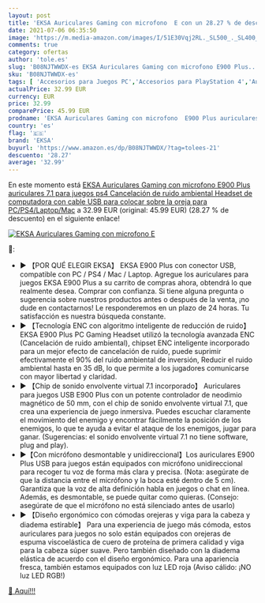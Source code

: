 ```yaml
---
layout: post
title: 'EKSA Auriculares Gaming con microfono  E con un 28.27 % de descuento'
date: 2021-07-06 06:35:50
image: 'https://m.media-amazon.com/images/I/51E30Vqj2RL._SL500_._SL400_.jpg'
comments: true
category: ofertas
author: 'tole.es'
slug: 'B08NJTWWDX-es EKSA Auriculares Gaming con microfono E900 Plus...'
sku: 'B08NJTWWDX-es'
tags: [ 'Accesorios para Juegos PC','Accesorios para PlayStation 4','Auriculares gaming con micrófono para PlayStation 4','Auriculares gaming para PC','Hardware y juegos para PlayStation 4','Juegos y Accesorios para PC','Videojuegos','eksa','ps4', ]
actualPrice: 32.99 EUR
currency: EUR
price: 32.99
comparePrice: 45.99 EUR
prodname: 'EKSA Auriculares Gaming con microfono  E900 Plus auriculares 7.1 para juegos ps4 Cancelación de ruido ambiental Headset de computadora con cable USB para colocar sobre la oreja para PC/PS4/Laptop/Mac'
country: 'es'
flag: '🇪🇸'
brand: 'EKSA'
buyurl: 'https://www.amazon.es/dp/B08NJTWWDX/?tag=tolees-21'
descuento: '28.27'
average: '32.99'
---
```


En este momento está [EKSA Auriculares Gaming con microfono  E900 Plus auriculares 7.1 para juegos ps4 Cancelación de ruido ambiental Headset de computadora con cable USB para colocar sobre la oreja para PC/PS4/Laptop/Mac](https://www.amazon.es/dp/B08NJTWWDX/?tag=tolees-21) a 32.99 EUR (original: 45.99 EUR) (28.27 %  de descuento) en el siguiente enlace!

[![EKSA Auriculares Gaming con microfono  E](https://m.media-amazon.com/images/I/51E30Vqj2RL._SL500_._SL400_.jpg)](https://www.amazon.es/dp/B08NJTWWDX/?tag=tolees-21)

🔎:

- ▶ 【POR QUÉ ELEGIR EKSA】 EKSA E900 Plus con conector USB, compatible con PC / PS4 / Mac / Laptop. Agregue los auriculares para juegos EKSA E900 Plus a su carrito de compras ahora, obtendrá lo que realmente desea. Comprar con confianza. Si tiene alguna pregunta o sugerencia sobre nuestros productos antes o después de la venta, ¡no dude en contactarnos! Le responderemos en un plazo de 24 horas. Tu satisfacción es nuestra búsqueda constante.
- ▶ 【Tecnología ENC con algoritmo inteligente de reducción de ruido】 EKSA E900 Plus PC Gaming Headset utilizó la tecnología avanzada ENC (Cancelación de ruido ambiental), chipset ENC inteligente incorporado para un mejor efecto de cancelación de ruido, puede suprimir efectivamente el 90% del ruido ambiental de inversión, Reducir el ruido ambiental hasta en 35 dB, lo que permite a los jugadores comunicarse con mayor libertad y claridad.
- ▶ 【Chip de sonido envolvente virtual 7.1 incorporado】 Auriculares para juegos USB E900 Plus con un potente controlador de neodimio magnético de 50 mm, con el chip de sonido envolvente virtual 7.1, que crea una experiencia de juego inmersiva. Puedes escuchar claramente el movimiento del enemigo y encontrar fácilmente la posición de los enemigos, lo que te ayuda a evitar el ataque de los enemigos, jugar para ganar. (Sugerencias: el sonido envolvente virtual 7.1 no tiene software, plug and play).
- ▶【Con micrófono desmontable y unidireccional】Los auriculares E900 Plus USB para juegos están equipados con micrófono unidireccional para recoger tu voz de forma más clara y precisa. (Nota: asegúrate de que la distancia entre el micrófono y la boca esté dentro de 5 cm). Garantiza que la voz de alta definición habla en juegos o chat en línea. Además, es desmontable, se puede quitar como quieras. (Consejo: asegúrate de que el micrófono no está silenciado antes de usarlo)
- ▶ 【Diseño ergonómico con cómodas orejeras y viga para la cabeza y diadema estirable】 Para una experiencia de juego más cómoda, estos auriculares para juegos no solo están equipados con orejeras de espuma viscoelástica de cuero de proteína de primera calidad y viga para la cabeza súper suave. Pero también diseñado con la diadema elástica de acuerdo con el diseño ergonómico. Para una apariencia fresca, también estamos equipados con luz LED roja (Aviso cálido: ¡NO luz LED RGB!)

[🛒 Aquí!!!](https://www.amazon.es/dp/B08NJTWWDX/?tag=tolees-21)
